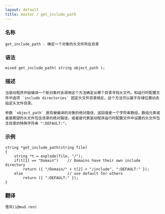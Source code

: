 ```yaml
---
layout: default
title: master / get_include_path
---
```


### 名称

    get_include_path - 确定一个对象的头文件所在目录

### 语法

    mixed get_include_path( string object_path );

### 描述

    当驱动程序开始编译一个新对象时会调用这个方法确定从哪个目录寻找头文件。和运行时配置文件中选项 `include directories` 固定头文件目录相反，这个方法可以基于存储位置动态指定头文件目录。

    参数 `object_path` 是将被编译的对象的绝对路径，返回值是一个字符串数组，数组元素或者是期望的头文件包含目录的绝对路径，或者是代表驱动程序运行时配置文件中设置的头文件包含目录的特殊字符串 ":DEFAULT:"。

### 示例

    string *get_include_path(string file)
    {
        string *t = explode(file, "/");
        if(t[1] == "Domain")    // Domains have their own include directory
            return ({ "/Domain/" + t[2] + "/include", ":DEFAULT:" });
        else                    // use default for others
            return ({ ":DEFAULT:" });
    }

### 翻译

    雪风(i@mud.ren)
